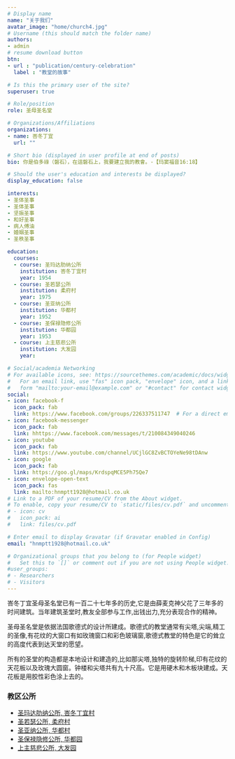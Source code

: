```yaml
---
# Display name
name: "关于我们"
avatar_image: "home/church4.jpg"
# Username (this should match the folder name)
authors:
- admin
# resume download button
btn:
- url : "publication/century-celebration"
  label : "教堂的故事"

# Is this the primary user of the site?
superuser: true

# Role/position
role: 圣母圣名堂

# Organizations/Affiliations
organizations:
- name: 峇冬丁宜
  url: ""

# Short bio (displayed in user profile at end of posts)
bio: 你是伯多祿（磐石），在這磐石上，我要建立我的教會。-【玛窦福音16:18】

# Should the user's education and interests be displayed?
display_education: false

interests:
- 圣体圣事
- 圣体圣事
- 坚振圣事
- 和好圣事
- 病人傅油
- 婚姻圣事
- 圣秩圣事

education:
  courses:
  - course: 圣玛达肋纳公所
    institution: 峇冬丁宜村
    year: 1954
  - course: 圣若瑟公所
    institution: 柔府村
    year: 1975
  - course: 圣亚纳公所
    institution: 华都村
    year: 1952
  - course: 圣保禄隐修公所
    institution: 华都园
    year: 1953
  - course: 上主慈悲公所
    institution: 大发园
    year:

# Social/academia Networking
# For available icons, see: https://sourcethemes.com/academic/docs/widgets/#icons
#   For an email link, use "fas" icon pack, "envelope" icon, and a link in the
#   form "mailto:your-email@example.com" or "#contact" for contact widget.
social:
- icon: facebook-f
  icon_pack: fab
  link: https://www.facebook.com/groups/226337511747  # For a direct email link, use "mailto:test@example.org".
- icon: facebook-messenger
  icon_pack: fab
  link: hhttps://www.facebook.com/messages/t/210084349040246
- icon: youtube
  icon_pack: fab
  link: https://www.youtube.com/channel/UCjlGC8ZvBCTOYeNe98tDAnw
- icon: google
  icon_pack: fab
  link: https://goo.gl/maps/KrdspqMCE5Ph75Qe7
- icon: envelope-open-text
  icon_pack: fas
  link: mailto:hnmptt1928@hotmail.co.uk
# Link to a PDF of your resume/CV from the About widget.
# To enable, copy your resume/CV to `static/files/cv.pdf` and uncomment the lines below.  
# - icon: cv
#   icon_pack: ai
#   link: files/cv.pdf

# Enter email to display Gravatar (if Gravatar enabled in Config)
email: "hnmptt1928@hotmail.co.uk"

# Organizational groups that you belong to (for People widget)
#   Set this to `[]` or comment out if you are not using People widget.  
#user_groups:
# - Researchers
# - Visitors
---
```


峇冬丁宜圣母圣名堂已有一百二十七年多的历史,它是由薛麦克神父花了三年多的时间建筑。当年建筑圣堂时,教友全部参与工作,出钱出力,充分表现合作的精神。

圣母圣名堂是依据法国歌德式的设计所建成。歌德式的教堂通常有尖塔,尖端,精工的圣像,有花纹的大窗口有如玫瑰窗口和彩色玻璃窗,歌德式教堂的特色是它的耸立的高度代表到达天堂的愿望。

所有的圣堂的构造都是本地设计和建造的,比如那尖塔,独特的旋转阶梯,印有花纹的天花板以及玫瑰大圆窗。钟楼和尖塔共有九十尺高。它是用硬木和木板块建成。天花板是用胶性彩色涂上去的。

### 教区公所
- [圣玛达肋纳公所, 峇冬丁宜村](project/st-mary-magdalena-chapel)
- [圣若瑟公所, 柔府村](project/st-joseph-chapel)
- [圣亚纳公所, 华都村](project/st-anne-chapel)
- [圣保禄隐修公所, 华都园](project/st-paul-the-hermit-chapel)
- [上主慈悲公所, 大发园](project/divine-mercy-chapel)
